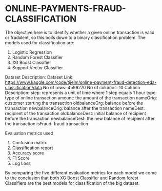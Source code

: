 # ONLINE-PAYMENTS-FRAUD-CLASSIFICATION
The objective here is to identify whether a given online transaction is valid or fradulent, so this boils down to a binary classification problem. 
The models used for classification are:
1) Logistic Regression
2) Random Forest Classifier
3) XG Boost Classifier
4) Support Vector Classifier

Dataset Description:
Dataset Link: https://www.kaggle.com/code/tijelm/online-payment-fraud-detection-eda-classification/data
No of rows: 4599270
No of columns: 10
Column Description:
step: represents a unit of time where 1 step equals 1 hour
type: type of online transaction
amount: the amount of the transaction
nameOrig: customer starting the transaction
oldbalanceOrg: balance before the transaction
newbalanceOrig: balance after the transaction
nameDest: recipient of the transaction
oldbalanceDest: initial balance of recipient before the transaction
newbalanceDest: the new balance of recipient after the transaction
isFraud: fraud transaction

Evaluation metrics used 
1) Confusion matrix
2) Classification report
3) Accuracy score
4) F1 Score
5) Log Loss

By comparing the five different evaluation metrics for each model we come to the conclusion that both XG Boost Classifier and Random forest Classifiers are the best models for classification of the big dataset.
